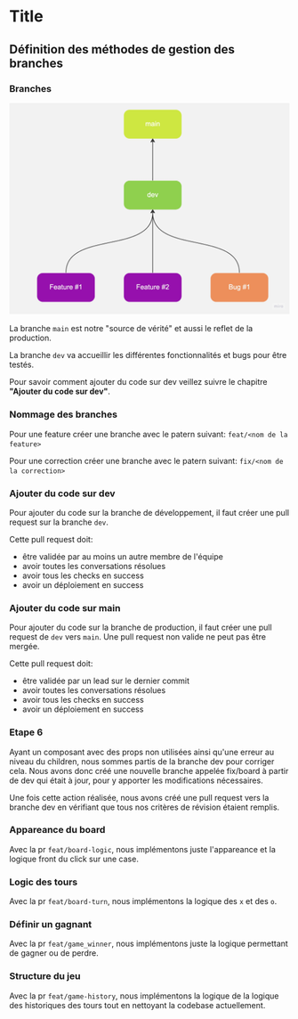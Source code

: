 # Title

## Définition des méthodes de gestion des branches

### Branches
![Gestion du cycle de vie.jpg](documentions%2Fimages%2FGestion%20du%20cycle%20de%20vie.jpg)

La branche `main` est notre "source de vérité" et aussi le reflet de la production.

La branche `dev` va accueillir les différentes fonctionnalités et bugs pour être testés.

Pour savoir comment ajouter du code sur dev veillez suivre le chapitre **"Ajouter du code sur dev"**.

### Nommage des branches

Pour une feature créer une branche avec le patern suivant: `feat/<nom de la feature>`

Pour une correction créer une branche avec le patern suivant: `fix/<nom de la correction>`

### Ajouter du code sur dev

Pour ajouter du code sur la branche de développement, 
il faut créer une pull request sur la branche `dev`.

Cette pull request doit:
- être validée par au moins un autre membre de l'équipe
- avoir toutes les conversations résolues
- avoir tous les checks en success
- avoir un déploiement en success

### Ajouter du code sur main

Pour ajouter du code sur la branche de production, il faut créer une pull request de `dev` vers `main`.
Une pull request non valide ne peut pas être mergée.

Cette pull request doit:
- être validée par un lead sur le dernier commit
- avoir toutes les conversations résolues
- avoir tous les checks en success
- avoir un déploiement en success

### Etape 6

Ayant un composant avec des props non utilisées ainsi qu'une erreur au niveau du children,
nous sommes partis de la branche dev pour corriger cela. Nous avons donc créé une nouvelle 
branche appelée fix/board à partir de dev qui était à jour, pour y apporter les modifications nécessaires.

Une fois cette action réalisée, nous avons créé une pull request vers la branche dev en vérifiant que tous
nos critères de révision étaient remplis.

### Appareance du board

Avec la pr `feat/board-logic`, nous implémentons juste l'appareance et la logique front du click sur une case.

### Logic des tours

Avec la pr `feat/board-turn`, nous implémentons la logique des `x` et des `o`.

### Définir un gagnant

Avec la pr `feat/game_winner`, nous implémentons juste la logique permettant de gagner ou de perdre.

### Structure du jeu

Avec la pr `feat/game-history`, nous implémentons la logique de la logique des historiques des tours tout en
nettoyant la codebase actuellement.
